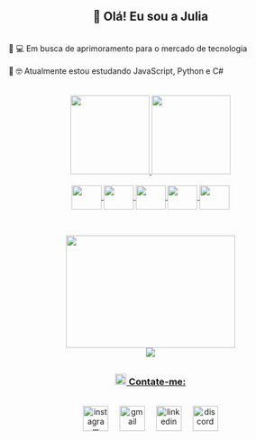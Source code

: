 
<h2 align="center">🌈 Olá! Eu sou a Julia </h2>
<br>

 <div align="left">
  🔸 💻 Em busca de aprimoramento para o mercado de tecnologia <br><br>
  🔸 🤓 Atualmente estou estudando JavaScript, Python e C#
 </div> 
<br>
<br>
<div align="center" >
  <a href="https://github.com/JuliaSSoares">
  <img height="140em" src="https://github-readme-stats.vercel.app/api?username=JuliaSSoares&show_icons=true&theme=vision-friendly-dark&include_all_commits=true&count_private=true"/>
  <img height="140em" src="https://github-readme-stats.vercel.app/api/top-langs/?username=JuliaSSoares&layout=compact&langs_count=7&theme=vision-friendly-dark"/>
</div>
  
<br>
  
<div align="center">
  <img align="center" height="43" width="53" src="https://cdn.jsdelivr.net/gh/devicons/devicon/icons/python/python-original.svg" />
  <img align="center" height="43" width="53" src="https://cdn.jsdelivr.net/gh/devicons/devicon/icons/html5/html5-original-wordmark.svg" />
  <img align="center" height="43" width="53" src="https://cdn.jsdelivr.net/gh/devicons/devicon/icons/css3/css3-original-wordmark.svg" />
  <img align="center" height="43" width="53" src="https://cdn.jsdelivr.net/gh/devicons/devicon/icons/javascript/javascript-plain.svg" />
  <img align="center" height="43" width="53" src="https://cdn.jsdelivr.net/gh/devicons/devicon/icons/mysql/mysql-plain.svg" />
</div>

  
##


<br>
  
<div align="center">
  
  <img justify-content= "center" height="200" width="300" src="https://cdn.dribbble.com/users/747795/screenshots/5588411/shot-1.gif" />
  <br>
  <img src="https://github.com/JuliaSSoares/JuliaSSoares/blob/output/github-contribution-grid-snake.svg">
 
</div>
 
 ##
  
 <div align="center"> 
  <h3><img width="20px"  src="https://cdn-icons-png.flaticon.com/512/1370/1370993.png"> Contate-me:</h3>
  <br>
    <a href="https://instagram.com/ssoares.julia" ><img width="45px" alt="instagram" src="https://cdn-icons-png.flaticon.com/512/2111/2111463.png" target="_blank"></a> &nbsp; 
    &nbsp;
    <a href = "mailto:ssap.julia@gmail.com"><img alt="gmail"  width="45px" src="https://cdn-icons-png.flaticon.com/512/732/732200.png"></a>  &nbsp;  &nbsp;
    <a href="https://www.linkedin.com/in/julia-ap-s-soares/" target="_blank"><img alt="linkedin" width="45px" src="https://cdn-icons.flaticon.com/png/512/2504/premium/2504923.png?token=exp=1638447724~hmac=358d41e5eea0cd37d8c464d13d18e199" ></a>   &nbsp;  &nbsp;
    <a href ="https://discord.gg/cyd9xdTy"><img alt="discord" width="45px" src="https://cdn-icons.flaticon.com/png/512/2504/premium/2504896.png?token=exp=1638287421~hmac=63517eed81e9cfa8c7df1e4f8759534b"></a>  
</div>
<br><br>

  
  

